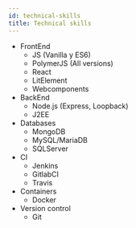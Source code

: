 ```yaml
---
id: technical-skills
title: Technical skills
---
```

- FrontEnd
  - JS (Vanilla y ES6)
  - PolymerJS (All versions)
  - React
  - LitElement
  - Webcomponents
- BackEnd
  - Node.js (Express, Loopback)
  - J2EE
- Databases
  - MongoDB
  - MySQL/MariaDB
  - SQLServer
- CI
  - Jenkins
  - GitlabCI
  - Travis
- Containers
  - Docker
- Version control
  - Git
